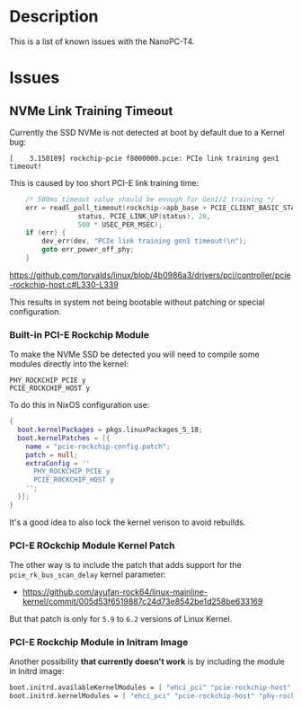 # Description

This is a list of known issues with the NanoPC-T4.

# Issues

## NVMe Link Training Timeout

Currently the SSD NVMe is not detected at boot by default due to a Kernel bug:
```
[    3.150189] rockchip-pcie f8000000.pcie: PCIe link training gen1 timeout!
```
This is caused by too short PCI-E link training time:
```c
	/* 500ms timeout value should be enough for Gen1/2 training */
	err = readl_poll_timeout(rockchip->apb_base + PCIE_CLIENT_BASIC_STATUS1,
				 status, PCIE_LINK_UP(status), 20,
				 500 * USEC_PER_MSEC);
	if (err) {
		dev_err(dev, "PCIe link training gen1 timeout!\n");
		goto err_power_off_phy;
	}
```
https://github.com/torvalds/linux/blob/4b0986a3/drivers/pci/controller/pcie-rockchip-host.c#L330-L339

This results in system not being bootable without patching or special configuration.

### Built-in PCI-E Rockchip Module

To make the NVMe SSD be detected you will need to compile some modules directly into the kernel:
```
PHY_ROCKCHIP_PCIE y
PCIE_ROCKCHIP_HOST y
```
To do this in NixOS configuration use:
```nix
{
  boot.kernelPackages = pkgs.linuxPackages_5_18;
  boot.kernelPatches = [{
    name = "pcie-rockchip-config.patch";
    patch = null;
    extraConfig = ''
      PHY_ROCKCHIP_PCIE y
      PCIE_ROCKCHIP_HOST y
    '';
  }];
}
```
It's a good idea to also lock the kernel verison to avoid rebuilds.

### PCI-E ROckchip Module Kernel Patch

The other way is to include the patch that adds support for the `pcie_rk_bus_scan_delay` kernel parameter:

* https://github.com/ayufan-rock64/linux-mainline-kernel/commit/005d53f6519887c24d73e8542be1d258be633169

But that patch is only for `5.9` to `6.2` versions of Linux Kernel.

### PCI-E Rockchip Module in Initram Image

Another possibility __that currently doesn't work__ is by including the module in Initrd image:
```nix
boot.initrd.availableKernelModules = [ "ehci_pci" "pcie-rockchip-host" "phy-rockchip-pcie" ];
boot.initrd.kernelModules = [ "ehci_pci" "pcie-rockchip-host" "phy-rockchip-pcie" ];
```

